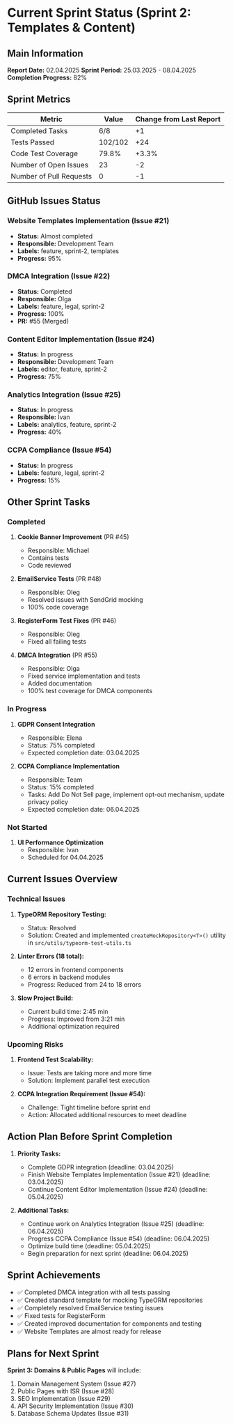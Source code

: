 # Current Sprint Status (Sprint 2: Templates & Content)

## Main Information

**Report Date:** 02.04.2025
**Sprint Period:** 25.03.2025 - 08.04.2025
**Completion Progress:** 82%

## Sprint Metrics

| Metric                     | Value      | Change from Last Report |
|----------------------------|------------|-------------------------|
| Completed Tasks            | 6/8        | +1                      |
| Tests Passed               | 102/102    | +24                     |
| Code Test Coverage         | 79.8%      | +3.3%                   |
| Number of Open Issues      | 23         | -2                      |
| Number of Pull Requests    | 0          | -1                      |

## GitHub Issues Status

### Website Templates Implementation (Issue #21)
- **Status:** Almost completed
- **Responsible:** Development Team
- **Labels:** feature, sprint-2, templates
- **Progress:** 95%

### DMCA Integration (Issue #22)
- **Status:** Completed
- **Responsible:** Olga
- **Labels:** feature, legal, sprint-2
- **Progress:** 100%
- **PR:** #55 (Merged)

### Content Editor Implementation (Issue #24)
- **Status:** In progress
- **Responsible:** Development Team
- **Labels:** editor, feature, sprint-2
- **Progress:** 75%

### Analytics Integration (Issue #25)
- **Status:** In progress
- **Responsible:** Ivan
- **Labels:** analytics, feature, sprint-2
- **Progress:** 40%

### CCPA Compliance (Issue #54)
- **Status:** In progress
- **Labels:** feature, legal, sprint-2
- **Progress:** 15%

## Other Sprint Tasks

### Completed

1. **Cookie Banner Improvement** (PR #45)
   - Responsible: Michael
   - Contains tests
   - Code reviewed

2. **EmailService Tests** (PR #48)
   - Responsible: Oleg
   - Resolved issues with SendGrid mocking
   - 100% code coverage

3. **RegisterForm Test Fixes** (PR #46)
   - Responsible: Oleg
   - Fixed all failing tests

4. **DMCA Integration** (PR #55)
   - Responsible: Olga
   - Fixed service implementation and tests
   - Added documentation
   - 100% test coverage for DMCA components

### In Progress

1. **GDPR Consent Integration**
   - Responsible: Elena
   - Status: 75% completed
   - Expected completion date: 03.04.2025

2. **CCPA Compliance Implementation**
   - Responsible: Team
   - Status: 15% completed
   - Tasks: Add Do Not Sell page, implement opt-out mechanism, update privacy policy
   - Expected completion date: 06.04.2025

### Not Started

1. **UI Performance Optimization**
   - Responsible: Ivan
   - Scheduled for 04.04.2025

## Current Issues Overview

### Technical Issues

1. **TypeORM Repository Testing:**
   - Status: Resolved
   - Solution: Created and implemented `createMockRepository<T>()` utility in `src/utils/typeorm-test-utils.ts`

2. **Linter Errors (18 total):**
   - 12 errors in frontend components
   - 6 errors in backend modules
   - Progress: Reduced from 24 to 18 errors

3. **Slow Project Build:**
   - Current build time: 2:45 min
   - Progress: Improved from 3:21 min
   - Additional optimization required

### Upcoming Risks

1. **Frontend Test Scalability:**
   - Issue: Tests are taking more and more time
   - Solution: Implement parallel test execution

2. **CCPA Integration Requirement (Issue #54):**
   - Challenge: Tight timeline before sprint end
   - Action: Allocated additional resources to meet deadline

## Action Plan Before Sprint Completion

1. **Priority Tasks:**
   - Complete GDPR integration (deadline: 03.04.2025)
   - Finish Website Templates Implementation (Issue #21) (deadline: 03.04.2025)
   - Continue Content Editor Implementation (Issue #24) (deadline: 05.04.2025)

2. **Additional Tasks:**
   - Continue work on Analytics Integration (Issue #25) (deadline: 06.04.2025)
   - Progress CCPA Compliance (Issue #54) (deadline: 06.04.2025)
   - Optimize build time (deadline: 05.04.2025)
   - Begin preparation for next sprint (deadline: 06.04.2025)

## Sprint Achievements

- ✅ Completed DMCA integration with all tests passing
- ✅ Created standard template for mocking TypeORM repositories
- ✅ Completely resolved EmailService testing issues
- ✅ Fixed tests for RegisterForm
- ✅ Created improved documentation for components and testing
- ✅ Website Templates are almost ready for release

## Plans for Next Sprint

**Sprint 3: Domains & Public Pages** will include:

1. Domain Management System (Issue #27)
2. Public Pages with ISR (Issue #28)
3. SEO Implementation (Issue #29)
4. API Security Implementation (Issue #30)
5. Database Schema Updates (Issue #31) 